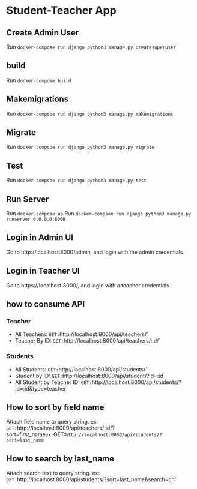 # Student-Teacher App

## Create Admin User

Run `docker-compose run django python3 manage.py createsuperuser`

## build

Run `docker-compose build`

## Makemigrations

Run `docker-compsoe run django python3 manage.py makemigrations`

## Migrate

Run `docker-compsoe run django python3 manage.py migrate`

## Test

Run `docker-compsoe run django python3 manage.py test`

## Run Server

Run `docker-compose up`
Run `docker-compsoe run django python3 manage.py runserver 0.0.0.0:8000`

## Login in Admin UI

Go to http://localhost:8000/admin, and login with the admin credentials.

## Login in Teacher UI

Go to https://localhost:8000/, and login with a teacher credentials

## how to consume API

### Teacher

* All Teachers: `GET:`http://localhost:8000/api/teachers/`
* Teacher By ID: `GET:`http://localhost:8000/api/teachers/:id/`

### Students

* All Students: `GET:`http://localhost:8000/api/students/`
* Student by ID: `GET:`http://localhost:8000/api/student/?id=:id`
* All Student by Teacher ID: `GET:`http://localhost:8000/api/students/?id=:id&type=teacher`

## How to sort by field name

Attach field name to query string.
ex: `GET:`http://localhost:8000/api/teachers/:id/?sort=first_name`
ex: `GET:`http://localhost:8000/api/students/?sort=last_name`

## How to search by last_name

Attach search text to query string.
ex: `GET:`http://localhost:8000/api/students/?sort=last_name&search=ch`
